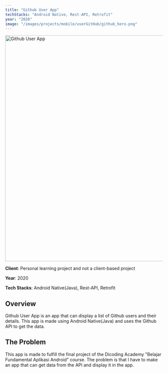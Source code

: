 ```yaml
---
title: "Github User App"
techStacks: "Android Native, Rest-API, Retrofit"
year: "2020"
image: "/images/projects/mobile/userGitHub/github_hero.png"
---
```


<div className="flex items-center justify-center">
<img src="/images/projects/mobile/userGitHub/github_hero.png" width="720" height="720" alt="Github User App" >
</div>

**Client**: Personal learning project and not a client-based project

**Year**: 2020

**Tech Stacks**: Android Native(Java), Rest-API, Retrofit

## Overview

Github User App is an app that can display a list of Github users and their details. This app is made using Android Native(Java) and uses the Github API to get the data.

## The Problem

This app is made to fulfill the final project of the Dicoding Academy "Belajar Fundamental Aplikasi Android" course. The problem is that I have to make an app that can get data from the API and display it in the app.
